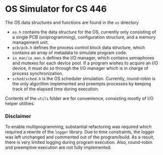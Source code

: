 # OS Simulator for CS 446

The OS data structures and functions are found in the `os` directory
- `os.h` contains the data structure for the OS, currently only consisting of a single PCB (uniprogramming), configuration structure, and a memory management unit.
- `pcb/pcb.h` defines the process control block data structure, which contains an array of metadata to simulate program code.
- `io_man/io_man.h` defines the I/O manager, which contains semaphores and mutexes for each device pool. If a program wishes to acquire an I/O device, it must do so through the I/O manager which is in charge of process synchronization.
- `sched/sched.h` is the OS scheduler simulation. Currently, round-robin is the only algorithm implemented and preempts processes by keeping track of the elapsed time during execution.

Contents of the `utils` folder are for convenience, consisting mostly of I/O helper utilities.

### Disclaimer
To enable multiprogramming, substantial refactoring was required which required a rewrite of the `logger` library. Due to time constraints, the logger was left unchanged and commented out of the program/build. As a result, there is very limited logging during program execution.
Also, round-robin and preemptive execution are not fully implemented.
